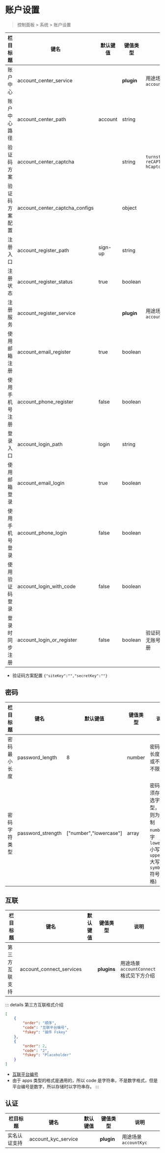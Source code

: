 # 账户设置

> 控制面板 > 系统 > 账户设置

| 栏目标题 | 键名 | 默认键值 | 键值类型 | 说明 |
| --- | --- | --- | --- | --- |
| 账户中心 | account_center_service |  | **plugin** | 用途场景 `accountCenter` |
| 账户中心路径 | account_center_path | account | string |  |
| 验证码方案 | account_center_captcha |  | string | `turnstile`<br>`reCAPTCHA`<br>`hCaptcha` |
| 验证码方案配置 | account_center_captcha_configs |  | object |  |
| 注册入口 | account_register_path | sign-up | string |  |
| 注册状态 | account_register_status | true | boolean |  |
| 注册服务 | account_register_service |  | **plugin** | 用途场景 `accountRegister` |
| 使用邮箱注册 | account_email_register | true | boolean |  |
| 使用手机号注册 | account_phone_register | false | boolean |  |
| 登录入口 | account_login_path | login | string |  |
| 使用邮箱登录 | account_email_login | true | boolean |  |
| 使用手机号登录 | account_phone_login | false | boolean |  |
| 使用验证码登录 | account_login_with_code | false | boolean |  |
| 登录时同步注册 | account_login_or_register | false | boolean | 验证码登录时，无账号则自动注册 |

- 验证码方案配置 `{"siteKey":"","secretKey":""}`

## 密码

| 栏目标题 | 键名 | 默认键值 | 键值类型 | 说明 |
| --- | --- | --- | --- | --- |
| 密码最小长度 | password_length | 8 | number | 密码最小长度，0 或不填为不限制 |
| 密码字符类型 | password_strength | ["number","lowercase"] | array | 密码中必须存在所选字符类型，不选则为无限制<br>`number` 数字<br>`lowercase` 小写字母<br>`uppercase` 大写字母<br>`symbols` 符号(除空格) |

## 互联

| 栏目标题 | 键名 | 默认键值 | 键值类型 | 说明 |
| --- | --- | --- | --- | --- |
| 第三方互联支持 | account_connect_services |  | **plugins** | 用途场景 `accountConnect`<br>格式见下方介绍 |

::: details 第三方互联格式介绍
```json
[
    {
        "order": "顺序",
        "code": "互联平台编号",
        "fskey": "插件 Fskey"
    },
    {
        "order": 2,
        "code": "2",
        "fskey": "Placeholder"
    }
]
```

- [互联平台编号](../dictionary/connects.md)
- 由于 apps 类型的格式是通用的，所以 code 是字符串，不是数字格式，但是平台编号是数字，所以存储时以字符串存。
:::

## 认证

| 栏目标题 | 键名 | 默认键值 | 键值类型 | 说明 |
| --- | --- | --- | --- | --- |
| 实名认证支持 | account_kyc_service |  | **plugin** | 用途场景 `accountKyc` |
